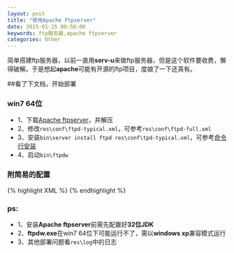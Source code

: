 ```yaml
---
layout: post
title: "使用Apache Ftpserver"
date: 2015-01-25 00:50:00
keywords: ftp服务器,apache ftpserver
categories: Other
---
```


简单搭建ftp服务器，以前一直用**serv-u**来做ftp服务器，但是这个软件要收费，懒得破解。于是想起**apache**可能有开源的ftp项目，度娘了一下还真有。

##看了下文档，开始部署

### win7 64位

+	1、下载[Apache ftpserver][1]，并解压
+	2、修改`res\conf\ftpd-typical.xml`，可参考`res\conf\ftpd-full.xml`
+	3、安装`bin\server install ftpd res\conf\tpd-typical.xml`，可参考[命令行安装][2]
+	4、启动`bin\ftpdw`

### 附简易的配置

{% highlight XML %}
<server xmlns="http://mina.apache.org/ftpserver/spring/v1"
xmlns:xsi="http://www.w3.org/2001/XMLSchema-instance"
xsi:schemaLocation="
   http://mina.apache.org/ftpserver/spring/v1 http://mina.apache.org/ftpserver/ftpserver-1.0.xsd	
   "
id="myServer" max-logins="10">
	<listeners>
		<nio-listener name="default" port="21">
		    <ssl>
                <keystore file="E:\\Develop\\apache-ftpserver-1.0.6\\res\\ftpserver.jks" password="password" />
            </ssl>
		</nio-listener>
	</listeners>
	<file-user-manager file="E:\\Develop\\apache-ftpserver-1.0.6\\res\\conf\\users.properties" encrypt-passwords="md5"/>
</server>
{% endhighlight %}

### ps:
+	1、安装**Apache ftpserver**前需先配置好**32位JDK**
+	2、**ftpdw.exe**在win7 64位下可能运行不了，需以**windows xp**兼容模式运行
+	3、其他部署问题看`res\log`中的日志

[1]:http://mina.apache.org/ftpserver-project/ "Apache ftpserver"
[2]:http://mina.apache.org/ftpserver-project/ftpserver_as_windows_service.html "install ftpd as a windows service"